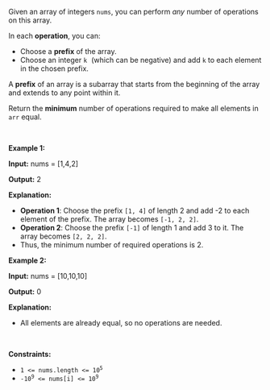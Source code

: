 <p>Given an array of integers <code><font face="monospace">nums</font></code>, you can perform <em>any</em> number of operations on this array.</p>

<p>In each <strong>operation</strong>, you can:</p>

<ul>
	<li>Choose a <strong>prefix</strong> of the array.</li>
	<li>Choose an integer <code><font face="monospace">k</font></code><font face="monospace"> </font>(which can be negative) and add <code><font face="monospace">k</font></code> to each element in the chosen prefix.</li>
</ul>

<p>A <strong>prefix</strong> of an array is a subarray that starts from the beginning of the array and extends to any point within it.</p>

<p>Return the <strong>minimum</strong> number of operations required to make all elements in <code>arr</code> equal.</p>

<p>&nbsp;</p>
<p><strong class="example">Example 1:</strong></p>

<div class="example-block">
<p><strong>Input:</strong> <span class="example-io">nums = [1,4,2]</span></p>

<p><strong>Output:</strong> <span class="example-io">2</span></p>

<p><strong>Explanation:</strong></p>

<ul>
	<li><strong>Operation 1</strong>: Choose the prefix <code>[1, 4]</code> of length 2 and add -2 to each element of the prefix. The array becomes <code>[-1, 2, 2]</code>.</li>
	<li><strong>Operation 2</strong>: Choose the prefix <code>[-1]</code> of length 1 and add 3 to it. The array becomes <code>[2, 2, 2]</code>.</li>
	<li>Thus, the minimum number of required operations is 2.</li>
</ul>
</div>

<p><strong class="example">Example 2:</strong></p>

<div class="example-block">
<p><strong>Input:</strong> <span class="example-io">nums = [10,10,10]</span></p>

<p><strong>Output:</strong> <span class="example-io">0</span></p>

<p><strong>Explanation:</strong></p>

<ul>
	<li>All elements are already equal, so no operations are needed.</li>
</ul>
</div>

<p>&nbsp;</p>
<p><strong>Constraints:</strong></p>

<ul>
	<li><code>1 &lt;= nums.length &lt;= 10<sup>5</sup></code></li>
	<li><code>-10<sup>9</sup> &lt;= nums[i] &lt;= 10<sup>9</sup></code></li>
</ul>
